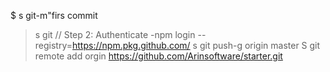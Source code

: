 
$ s git-m"firs commit
> s git // Step 2: Authenticate
> -npm login --registry=https://npm.pkg.github.com/
> s git push-g origin master
> S git remote add orgin https://github.com/Arinsoftware/starter.git
